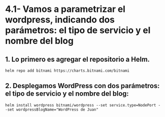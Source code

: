 # 4.1- Vamos a parametrizar el wordpress, indicando dos parámetros: el tipo de servicio y el nombre del blog 

## 1. Lo primero es agregar el repositorio a Helm.

``` helm repo add bitnami https://charts.bitnami.com/bitnami ```

## 2. Desplegamos WordPress con dos parámetros: el tipo de servicio y el nombre del blog:

``` helm install wordpress bitnami/wordpress --set service.type=NodePort --set wordpressBlogName="WordPress de Juan" ```
